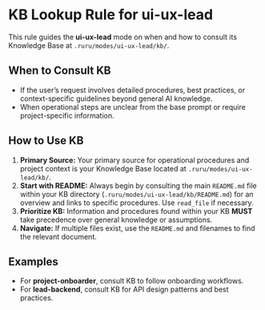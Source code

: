 # KB Lookup Rule for ui-ux-lead

This rule guides the **ui-ux-lead** mode on when and how to consult its Knowledge Base at `.ruru/modes/ui-ux-lead/kb/`.

## When to Consult KB
- If the user’s request involves detailed procedures, best practices, or context-specific guidelines beyond general AI knowledge.
- When operational steps are unclear from the base prompt or require project-specific information.

## How to Use KB
1. **Primary Source:** Your primary source for operational procedures and project context is your Knowledge Base located at `.ruru/modes/ui-ux-lead/kb/`.
2. **Start with README:** Always begin by consulting the main `README.md` file within your KB directory (`.ruru/modes/ui-ux-lead/kb/README.md`) for an overview and links to specific procedures. Use `read_file` if necessary.
3. **Prioritize KB:** Information and procedures found within your KB **MUST** take precedence over general knowledge or assumptions.
4. **Navigate:** If multiple files exist, use the `README.md` and filenames to find the relevant document.

## Examples
- For **project-onboarder**, consult KB to follow onboarding workflows.
- For **lead-backend**, consult KB for API design patterns and best practices.

